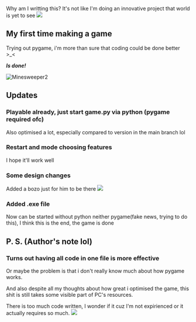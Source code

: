 Why am I writting this? It's not like I'm doing an innovative project that world is yet to see <img src="https://static-cdn.jtvnw.net/emoticons/v2/245/default/light/1.0">

## My first time making a game
Trying out pygame, i'm more than sure that coding could be done better >_<

***Is done!***

![Minesweeper2](https://user-images.githubusercontent.com/99418179/154635987-d1a080df-32d5-43d6-b6aa-651ebbcdd67b.gif)

## Updates

### Playable already, just start game.py via python (pygame required ofc)
Also optimised a lot, especially compared to version in the main branch lol

### Restart and mode choosing features
I hope it'll work well

### Some design changes
Added a bozo just for him to be there <img src="https://cdn.discordapp.com/emojis/932792945059459122.webp?size=32&amp;quality=lossless">

### Added .exe file
Now can be started without python neither pygame(fake news, trying to do this), I think this is the end, the game is done

## P. S. (Author's note lol)
### Turns out having all code in one file is more effective
Or maybe the problem is that i don't really know much about how pygame works.

And also despite all my thoughts about how great i optimised the game, this shit is still takes some visible part of PC's resources.

There is too much code written, I wonder if it cuz I'm not expirienced or it actually requires so much. <img src="https://cdn.discordapp.com/emojis/915670770611552276.webp?size=32&amp;quality=lossless">
